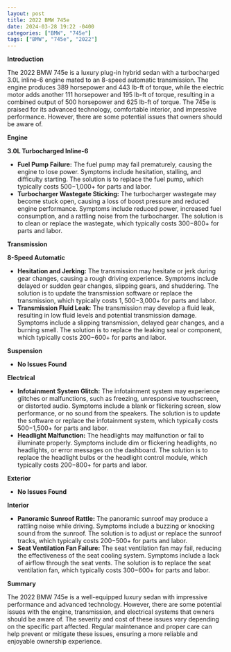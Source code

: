 ```yaml
---
layout: post
title: 2022 BMW 745e
date: 2024-03-28 19:22 -0400
categories: ["BMW", "745e"]
tags: ["BMW", "745e", "2022"]
---
```

**Introduction**

The 2022 BMW 745e is a luxury plug-in hybrid sedan with a turbocharged 3.0L inline-6 engine mated to an 8-speed automatic transmission. The engine produces 389 horsepower and 443 lb-ft of torque, while the electric motor adds another 111 horsepower and 195 lb-ft of torque, resulting in a combined output of 500 horsepower and 625 lb-ft of torque. The 745e is praised for its advanced technology, comfortable interior, and impressive performance. However, there are some potential issues that owners should be aware of.

**Engine**

**3.0L Turbocharged Inline-6**

* **Fuel Pump Failure:** The fuel pump may fail prematurely, causing the engine to lose power. Symptoms include hesitation, stalling, and difficulty starting. The solution is to replace the fuel pump, which typically costs $500-$1,000+ for parts and labor.
* **Turbocharger Wastegate Sticking:** The turbocharger wastegate may become stuck open, causing a loss of boost pressure and reduced engine performance. Symptoms include reduced power, increased fuel consumption, and a rattling noise from the turbocharger. The solution is to clean or replace the wastegate, which typically costs $300-$800+ for parts and labor.

**Transmission**

**8-Speed Automatic**

* **Hesitation and Jerking:** The transmission may hesitate or jerk during gear changes, causing a rough driving experience. Symptoms include delayed or sudden gear changes, slipping gears, and shuddering. The solution is to update the transmission software or replace the transmission, which typically costs $1,500-$3,000+ for parts and labor.
* **Transmission Fluid Leak:** The transmission may develop a fluid leak, resulting in low fluid levels and potential transmission damage. Symptoms include a slipping transmission, delayed gear changes, and a burning smell. The solution is to replace the leaking seal or component, which typically costs $200-$600+ for parts and labor.

**Suspension**

* **No Issues Found**

**Electrical**

* **Infotainment System Glitch:** The infotainment system may experience glitches or malfunctions, such as freezing, unresponsive touchscreen, or distorted audio. Symptoms include a blank or flickering screen, slow performance, or no sound from the speakers. The solution is to update the software or replace the infotainment system, which typically costs $500-$1,500+ for parts and labor.
* **Headlight Malfunction:** The headlights may malfunction or fail to illuminate properly. Symptoms include dim or flickering headlights, no headlights, or error messages on the dashboard. The solution is to replace the headlight bulbs or the headlight control module, which typically costs $200-$800+ for parts and labor.

**Exterior**

* **No Issues Found**

**Interior**

* **Panoramic Sunroof Rattle:** The panoramic sunroof may produce a rattling noise while driving. Symptoms include a buzzing or knocking sound from the sunroof. The solution is to adjust or replace the sunroof tracks, which typically costs $200-$500+ for parts and labor.
* **Seat Ventilation Fan Failure:** The seat ventilation fan may fail, reducing the effectiveness of the seat cooling system. Symptoms include a lack of airflow through the seat vents. The solution is to replace the seat ventilation fan, which typically costs $300-$600+ for parts and labor.

**Summary**

The 2022 BMW 745e is a well-equipped luxury sedan with impressive performance and advanced technology. However, there are some potential issues with the engine, transmission, and electrical systems that owners should be aware of. The severity and cost of these issues vary depending on the specific part affected. Regular maintenance and proper care can help prevent or mitigate these issues, ensuring a more reliable and enjoyable ownership experience.
